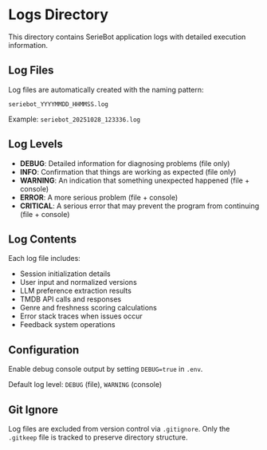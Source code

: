 # Logs Directory

This directory contains SerieBot application logs with detailed execution information.

## Log Files

Log files are automatically created with the naming pattern:
```
seriebot_YYYYMMDD_HHMMSS.log
```

Example: `seriebot_20251028_123336.log`

## Log Levels

- **DEBUG**: Detailed information for diagnosing problems (file only)
- **INFO**: Confirmation that things are working as expected (file only)
- **WARNING**: An indication that something unexpected happened (file + console)
- **ERROR**: A more serious problem (file + console)
- **CRITICAL**: A serious error that may prevent the program from continuing (file + console)

## Log Contents

Each log file includes:
- Session initialization details
- User input and normalized versions
- LLM preference extraction results
- TMDB API calls and responses
- Genre and freshness scoring calculations
- Error stack traces when issues occur
- Feedback system operations

## Configuration

Enable debug console output by setting `DEBUG=true` in `.env`.

Default log level: `DEBUG` (file), `WARNING` (console)

## Git Ignore

Log files are excluded from version control via `.gitignore`.
Only the `.gitkeep` file is tracked to preserve directory structure.
